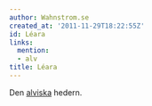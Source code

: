 ```yaml
---
author: Wahnstrom.se
created_at: '2011-11-29T18:22:55Z'
id: Léara
links:
  mention:
  - alv
title: Léara
---
```


Den [alviska] hedern.

  [alviska]: alv
